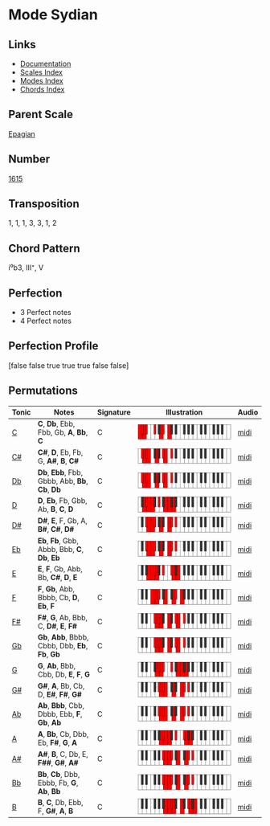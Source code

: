 # Mode Sydian

## Links

- [Documentation](README.md)
- [Scales Index](Scales.md)
- [Modes Index](Modes.md)
- [Chords Index](Chords.md)

## Parent Scale

[Epagian](ScaleEpagian.md)

## Number

[1615](https://ianring.com/musictheory/scales/1615)

## Transposition

1, 1, 1, 3, 3, 1, 2

## Chord Pattern

i⁰b3, III⁺, V

## Perfection

- 3 Perfect notes
- 4 Perfect notes

## Perfection Profile

[false false true true true false false]

## Permutations

| Tonic | Notes | Signature | Illustration | Audio |
|-------|-------|-----------|--------------|-------|
| [C](ModeCNaturalSydian.md) | **C**, **Db**, Ebb, Fbb, Gb, **A**, **Bb**, **C** | C | ![CNaturalSydian](ModeCNaturalSydian.png) | [midi](https://github.com/edipermadi/music/blob/main/docs/ModeCNaturalSydian.mid?raw=true) |
| [C#](ModeCSharpSydian.md) | **C#**, **D**, Eb, Fb, G, **A#**, **B**, **C#** | C | ![CSharpSydian](ModeCSharpSydian.png) | [midi](https://github.com/edipermadi/music/blob/main/docs/ModeCSharpSydian.mid?raw=true) |
| [Db](ModeDFlatSydian.md) | **Db**, **Ebb**, Fbb, Gbbb, Abb, **Bb**, **Cb**, **Db** | C | ![DFlatSydian](ModeDFlatSydian.png) | [midi](https://github.com/edipermadi/music/blob/main/docs/ModeDFlatSydian.mid?raw=true) |
| [D](ModeDNaturalSydian.md) | **D**, **Eb**, Fb, Gbb, Ab, **B**, **C**, **D** | C | ![DNaturalSydian](ModeDNaturalSydian.png) | [midi](https://github.com/edipermadi/music/blob/main/docs/ModeDNaturalSydian.mid?raw=true) |
| [D#](ModeDSharpSydian.md) | **D#**, **E**, F, Gb, A, **B#**, **C#**, **D#** | C | ![DSharpSydian](ModeDSharpSydian.png) | [midi](https://github.com/edipermadi/music/blob/main/docs/ModeDSharpSydian.mid?raw=true) |
| [Eb](ModeEFlatSydian.md) | **Eb**, **Fb**, Gbb, Abbb, Bbb, **C**, **Db**, **Eb** | C | ![EFlatSydian](ModeEFlatSydian.png) | [midi](https://github.com/edipermadi/music/blob/main/docs/ModeEFlatSydian.mid?raw=true) |
| [E](ModeENaturalSydian.md) | **E**, **F**, Gb, Abb, Bb, **C#**, **D**, **E** | C | ![ENaturalSydian](ModeENaturalSydian.png) | [midi](https://github.com/edipermadi/music/blob/main/docs/ModeENaturalSydian.mid?raw=true) |
| [F](ModeFNaturalSydian.md) | **F**, **Gb**, Abb, Bbbb, Cb, **D**, **Eb**, **F** | C | ![FNaturalSydian](ModeFNaturalSydian.png) | [midi](https://github.com/edipermadi/music/blob/main/docs/ModeFNaturalSydian.mid?raw=true) |
| [F#](ModeFSharpSydian.md) | **F#**, **G**, Ab, Bbb, C, **D#**, **E**, **F#** | C | ![FSharpSydian](ModeFSharpSydian.png) | [midi](https://github.com/edipermadi/music/blob/main/docs/ModeFSharpSydian.mid?raw=true) |
| [Gb](ModeGFlatSydian.md) | **Gb**, **Abb**, Bbbb, Cbbb, Dbb, **Eb**, **Fb**, **Gb** | C | ![GFlatSydian](ModeGFlatSydian.png) | [midi](https://github.com/edipermadi/music/blob/main/docs/ModeGFlatSydian.mid?raw=true) |
| [G](ModeGNaturalSydian.md) | **G**, **Ab**, Bbb, Cbb, Db, **E**, **F**, **G** | C | ![GNaturalSydian](ModeGNaturalSydian.png) | [midi](https://github.com/edipermadi/music/blob/main/docs/ModeGNaturalSydian.mid?raw=true) |
| [G#](ModeGSharpSydian.md) | **G#**, **A**, Bb, Cb, D, **E#**, **F#**, **G#** | C | ![GSharpSydian](ModeGSharpSydian.png) | [midi](https://github.com/edipermadi/music/blob/main/docs/ModeGSharpSydian.mid?raw=true) |
| [Ab](ModeAFlatSydian.md) | **Ab**, **Bbb**, Cbb, Dbbb, Ebb, **F**, **Gb**, **Ab** | C | ![AFlatSydian](ModeAFlatSydian.png) | [midi](https://github.com/edipermadi/music/blob/main/docs/ModeAFlatSydian.mid?raw=true) |
| [A](ModeANaturalSydian.md) | **A**, **Bb**, Cb, Dbb, Eb, **F#**, **G**, **A** | C | ![ANaturalSydian](ModeANaturalSydian.png) | [midi](https://github.com/edipermadi/music/blob/main/docs/ModeANaturalSydian.mid?raw=true) |
| [A#](ModeASharpSydian.md) | **A#**, **B**, C, Db, E, **F##**, **G#**, **A#** | C | ![ASharpSydian](ModeASharpSydian.png) | [midi](https://github.com/edipermadi/music/blob/main/docs/ModeASharpSydian.mid?raw=true) |
| [Bb](ModeBFlatSydian.md) | **Bb**, **Cb**, Dbb, Ebbb, Fb, **G**, **Ab**, **Bb** | C | ![BFlatSydian](ModeBFlatSydian.png) | [midi](https://github.com/edipermadi/music/blob/main/docs/ModeBFlatSydian.mid?raw=true) |
| [B](ModeBNaturalSydian.md) | **B**, **C**, Db, Ebb, F, **G#**, **A**, **B** | C | ![BNaturalSydian](ModeBNaturalSydian.png) | [midi](https://github.com/edipermadi/music/blob/main/docs/ModeBNaturalSydian.mid?raw=true) |
